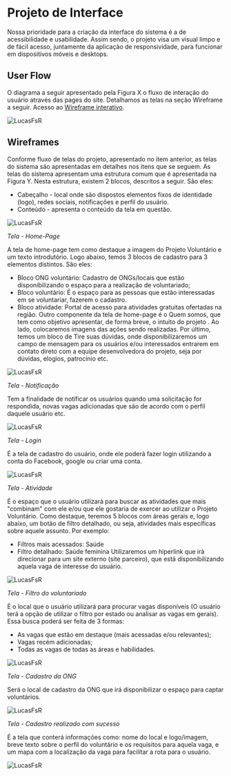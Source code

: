 
# Projeto de Interface

Nossa prioridade para a criação da interface do sistema é a de acessibilidade e usabilidade. Assim sendo, o projeto visa um visual limpo e de fácil acesso, juntamente da aplicação de responsividade, para funcionar em dispositivos móveis e desktops.

## User Flow

O diagrama a seguir apresentado pela Figura X o fluxo de interação do usuário através das pages do site. Detalhamos as telas na seção Wireframe a seguir.
Acesso ao [Wireframe interativo](https://www.canva.com/design/DAFOUFD79r8/jNAuGJg9WxrFG7GAqoaEMA/edit?utm_content=DAFOUFD79r8&utm_campaign=designshare&utm_medium=link2&utm_source=sharebutton).

![LucasFsR](https://user-images.githubusercontent.com/99758232/195962352-261520a6-4e28-4d3d-82d1-729bbbd7b084.jpeg)


## Wireframes

Conforme fluxo de telas do projeto, apresentado no item anterior, as telas do sistema são apresentadas em detalhes nos itens que se seguem. As telas do sistema apresentam uma estrutura comum que é apresentada na Figura Y. Nesta estrutura, existem 2 blocos, descritos a seguir. São eles:
* Cabeçalho - local onde são dispostos elementos fixos de identidade    (logo), redes sociais, notificações e perfil do usuário.
* Conteúdo - apresenta o conteúdo da tela em questão.

![LucasFsR](https://user-images.githubusercontent.com/99758232/195962353-d545f5a0-826b-4942-8874-a48cb554c273.jpeg)

*Tela - Home-Page*

A tela de home-page tem como destaque a imagem do Projeto Voluntário e um texto introdutório.
Logo abaixo, temos 3 blocos de cadastro para 3 elementos distintos. São eles:
* Bloco ONG voluntário: Cadastro de ONGs/locais que estão disponibilizando o espaço para a realização de voluntariado;
* Bloco voluntário: É o espaço para as pessoas que estão interessadas em se voluntariar, fazerem o cadastro.
*  Bloco atividade: Portal de acesso para atividades gratuitas ofertadas na região.
Outro componente da tela de home-page é o Quem somos, que tem como objetivo apresentar, de forma breve, o intuito do projeto . Ao lado, colocaremos imagens das ações sendo realizadas.
Por último, temos um bloco de Tire suas dúvidas, onde disponibilizaremos um campo de mensagem para os usuários e/ou interessados entrarem em contato direto com a equipe desenvolvedora do projeto, seja por dúvidas, elogios, patrocínio etc.

![LucasFsR]()

*Tela - Notificação*

Tem a finalidade de notificar os usuários quando uma solicitação for respondida, novas vagas adicionadas que são de acordo com o perfil daquele usuário etc.

![LucasFsR](https://user-images.githubusercontent.com/99758232/195962354-00337bcd-8ba3-4c04-964f-bb5ff8fa2305.jpeg)


*Tela - Login*

É a tela de cadastro do usuário, onde ele poderá fazer login utilizando a conta do Facebook, google ou criar uma conta.

![LucasFsR](https://user-images.githubusercontent.com/99758232/195962355-156fc536-6750-47c7-990a-4e4d9a43b321.jpeg)

*Tela - Atividade*

É o espaço que o usuário utilizará para buscar as atividades que mais "combinam" com ele e/ou que ele gostaria de exercer ao utilizar o Projeto Voluntário.
Como destaque, teremos 5 blocos com áreas gerais e, logo abaixo, um botão de filtro detalhado, ou seja, atividades mais específicas sobre aquele assunto. Por exemplo:
* Filtros mais acessados: Saúde
* Filtro detalhado: Saúde feminina
Utilizaremos um hiperlink que irá direcionar para um site externo (site parceiro), que está disponibilizando aquela vaga de interesse do usuário.

![LucasFsR](https://user-images.githubusercontent.com/99758232/195962356-7f94368d-29e7-497d-93fa-7140f5789fa2.jpeg)

*Tela - Filtro do voluntariado*

É o local que o usuário utilizará para procurar vagas disponíveis (O usuário terá a opção de utilizar o filtro por estado ou analisar as vagas em gerais). Essa busca poderá ser feita de 3 formas:

* As vagas que estão em destaque (mais acessadas e/ou relevantes);
* Vagas recém adicionadas;
* Todas as vagas de todas as áreas e habilidades.

![LucasFsR](https://user-images.githubusercontent.com/99758232/195962357-79ddac58-5761-4d08-99c9-8894ae59e519.jpeg)

*Tela - Cadastro da ONG*

Será o local de cadastro da ONG que irá disponibilizar o espaço para captar voluntários.

![LucasFsR](https://user-images.githubusercontent.com/99758232/195962358-93ca530d-280e-4042-a9d4-7b491217d11e.jpeg)

*Tela - Cadastro realizado com sucesso*

É a tela que conterá informações como: nome do local e logo/imagem, breve texto sobre o perfil do voluntário e os requisitos  para aquela vaga, e um mapa com a localização da vaga para facilitar a rota para o usuário.

![LucasFsR](https://user-images.githubusercontent.com/99758232/195962442-fa9f988e-e7c0-49f9-8dd9-739405682056.jpeg)








